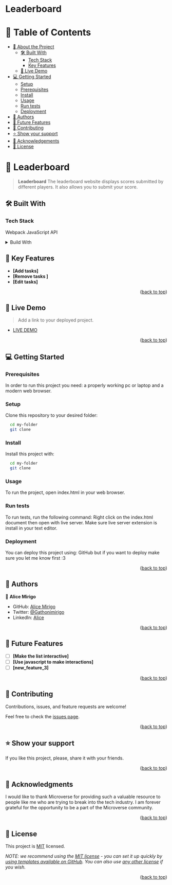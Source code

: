 # Leaderboard
<a name="Alice"></a>

# 📗 Table of Contents

- [📖 About the Project](#about-project)
  - [🛠 Built With](#built-with)
    - [Tech Stack](#tech-stack)
    - [Key Features](#key-features)
  - [🚀 Live Demo](#live-demo)
- [💻 Getting Started](#getting-started)
  - [Setup](#setup)
  - [Prerequisites](#prerequisites)
  - [Install](#install)
  - [Usage](#usage)
  - [Run tests](#run-tests)
  - [Deployment](#triangular_flag_on_post-deployment)
- [👥 Authors](#authors)
- [🔭 Future Features](#future-features)
- [🤝 Contributing](#contributing)
- [⭐️ Show your support](#support)
- [🙏 Acknowledgements](#acknowledgements)
- [📝 License](#license)

# 📖 Leaderboard <a name="about-project"></a>

> **Leaderboard** The leaderboard website displays scores submitted by different players. It also allows you to submit your score.

## 🛠 Built With <a name="built-with"></a>

### Tech Stack <a name="tech-stack"></a>

Webpack 
JavaScript
API

<details>
  <summary>Build With</summary>
  <ul>
    <li><a href="https://html.com/">HTML</a></li>
    <li><a href="https://developer.mozilla.org/en-US/docs/Web/CSS">CSS</a></li>
    <li><a href="https://www.javascript.com/">JavaScript</a></li>
  </ul>
</details>

## 🔭 Key Features <a name="Key-features"></a>

- **[Add tasks]**
- **[Remove tasks ]**
- **[Edit tasks]**

<p align="right">(<a href="#readme-top">back to top</a>)</p>

## 🚀 Live Demo <a name="live-demo"></a>

> Add a link to your deployed project.

- [LIVE DEMO]()

<p align="right">(<a href="#readme-top">back to top</a>)</p>

## 💻 Getting Started <a name="getting-started"></a>

### Prerequisites

In order to run this project you need: a properly working pc or laptop and a modern web browser.

### Setup

Clone this repository to your desired folder:

```sh
  cd my-folder
  git clone 
```

### Install

Install this project with:

```sh
  cd my-folder
  git clone
```

### Usage

To run the project, open index.html in your web browser.

### Run tests

To run tests, run the following command: Right click on the index.html document then open with live server. Make sure live server extension is install in your text editor.

### Deployment

You can deploy this project using: GitHub but if you want to deploy make sure you let me know first :3

<p align="right">(<a href="#readme-top">back to top</a>)</p>

## 👥 Authors <a name="authors"></a>

👤 **Alice Mirigo**

- GitHub: [Alice Mirigo](https://github.com/alicemirigo92)
- Twitter: [@Gathonimirigo](https://twitter.com/GathoniMirigo)
- LinkedIn: [Alice](www.linkedin.com/in/alice-mirigo)

<p align="right">(<a href="#readme-top">back to top</a>)</p>

## 🔭 Future Features <a name="future-features"></a>

- [ ] **[Make the list interactive]**
- [ ] **[Use javascript to make interactions]**
- [ ] **[new_feature_3]**

<p align="right">(<a href="#readme-top">back to top</a>)</p>

## 🤝 Contributing <a name="contributing"></a>

Contributions, issues, and feature requests are welcome!

Feel free to check the [issues page](../../issues/).

<p align="right">(<a href="#readme-top">back to top</a>)</p>

## ⭐️ Show your support <a name="support"></a>

If you like this project, please, share it with your friends.

<p align="right">(<a href="#readme-top">back to top</a>)</p>

## 🙏 Acknowledgments <a name="acknowledgements"></a>

I would like to thank Microverse for providing such a valuable resource to people like me who are trying to break into the tech industry. I am forever grateful for the opportunity to be a part of the Microverse community.

<p align="right">(<a href="#readme-top">back to top</a>)</p>

## 📝 License <a name="license"></a>

This project is [MIT](./LICENSE) licensed.

_NOTE: we recommend using the [MIT license](https://choosealicense.com/licenses/mit/) - you can set it up quickly by [using templates available on GitHub](https://docs.github.com/en/communities/setting-up-your-project-for-healthy-contributions/adding-a-license-to-a-repository). You can also use [any other license](https://choosealicense.com/licenses/) if you wish._

<p align="right">(<a href="#readme-top">back to top</a>)</p>
